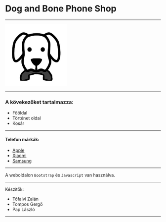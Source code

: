 # Dog and Bone Phone Shop
_________
![Logo](images/kuty.png)
___________
### A kövekezőket tartalmazza:
- Főöldal
- Történet oldal
- Kosár
_____________
 #### Telefon márkák:
- [Apple]()
- [Xiaomi]()
- [Samsung]()
________

A weboldalon `Bootstrap` és `Javascript` van használva.
________________

Készítők:
- Tófalvi Zalán
- Tompos Gergő
- Pap László
__________
